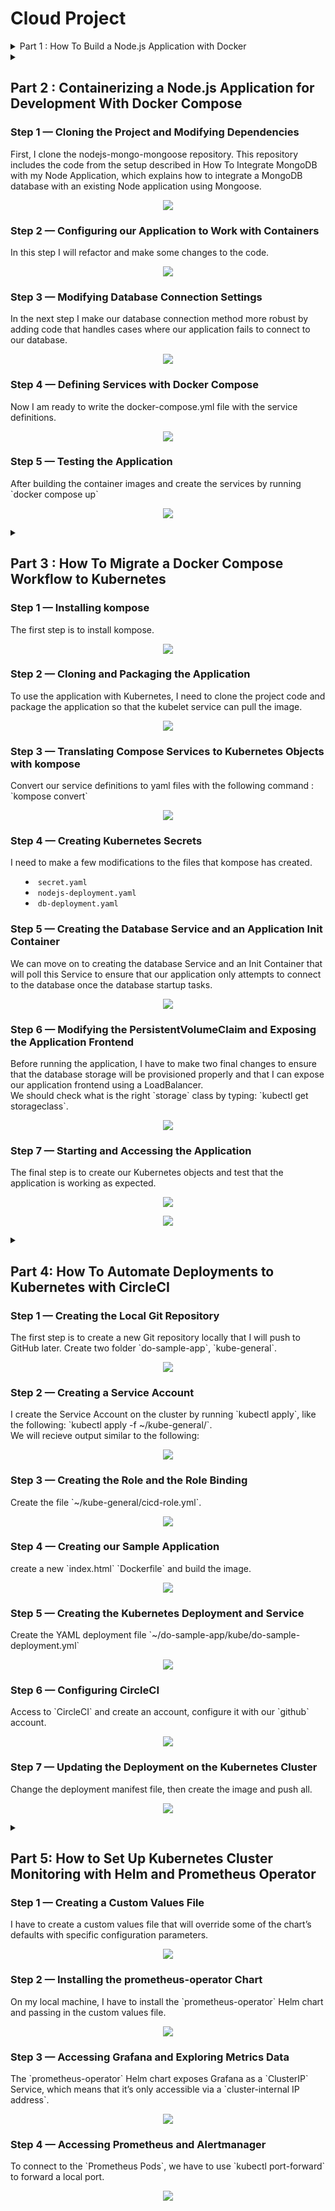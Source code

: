 <h1>Cloud Project</h1>

<details>
<summary>Part 1 : How To Build a Node.js Application with Docker</summary>
<p>

<h3>Step 1 — Installing our   Application Dependencies</h3>
I first need to make the application files, which I can then copy to my container. These files will include the application’s static content, code, and dependencies.

<h3>Step 2 — Creating the Application File</h3>
This is the structure of the project.

<p align="center">
  <img src="img/1.PNG" >
</p>

<h3>Step 3 — Writing the Dockerfile</h3>
My Dockerfile specifies what will be included in the application container when it is executed. Using a Dockerfile allows me to define my container environment and avoid discrepancies with dependencies or runtime versions.

<p align="center">
  <img src="img/2.PNG" >
</p>

<h3>Step 4 — Using a Repository to Work with Image</h3>
By pushing the application image to my DockerHub registry, I make it available for subsequent use as I build and scale the containers.

<p align="center">
  <img src="img/3.PNG" >
</p>

</p>
</details>
<details>
<summary><h2>
Part 2 : Containerizing a Node.js Application for Development With Docker Compose</h2>

<h3>Step 1 — Cloning the Project and Modifying Dependencies</h3>
First, I clone the nodejs-mongo-mongoose repository. This repository includes the code from the setup described in How To Integrate MongoDB with my Node Application, which explains how to integrate a MongoDB database with an existing Node application using Mongoose.

<p align="center">
  <img src="img/4.PNG" >
</p>

<h3>Step 2 — Configuring our Application to Work with Containers</h3>
In this step I will refactor and make some changes to the code.

<p align="center">
  <img src="img/5.PNG" >
</p>

<h3>Step 3 — Modifying Database Connection Settings</h3>
In the next step I make our database connection method more robust by adding code that handles cases where our application fails to connect to our database.

<p align="center">
  <img src="img/6.PNG" >
</p>

<h3>Step 4 — Defining Services with Docker Compose</h3>
Now I am ready to write the docker-compose.yml file with the service definitions.

<p align="center">
  <img src="img/7.png" >
</p>

<h3>Step 5 — Testing the Application</h3>
After building the container images and create the services by running `docker compose  up`

<p align="center">
  <img src="img/8.PNG">
</p>

</p>
</details>
<details>
<summary><h2>
Part 3 : How To Migrate a Docker Compose Workflow to Kubernetes
<h3>Step 1 — Installing kompose</h3>
The first step is to install kompose.

<p align="center">
  <img src="img/9.png">
</p>

<h3>Step 2 — Cloning and Packaging the Application</h3>
To use the application with Kubernetes, I need to clone the project code and package the application so that the kubelet service can pull the image.

<p align="center">
  <img src="img/10.png">
</p>

<h3>Step 3 — Translating Compose Services to Kubernetes Objects with kompose</h3>
Convert our   service definitions to yaml files with the following command : `kompose convert`

<p align="center">
  <img src="img/11.png">
</p>

<h3>Step 4 — Creating Kubernetes Secrets</h3>
I need to make a few modifications to the files that kompose has created.

* `secret.yaml`
* `nodejs-deployment.yaml`
* `db-deployment.yaml`


<h3>Step 5 — Creating the Database Service and an Application Init Container</h3>
We can move on to creating the database Service and an Init Container that will poll this Service to ensure that our application only attempts to connect to the database once the database startup tasks.

<p align="center">
  <img src="img/12.png">
</p>

<h3>Step 6 — Modifying the PersistentVolumeClaim and Exposing the Application Frontend</h3>
Before running the application, I have to make two final changes to ensure that the database storage will be provisioned properly and that I can expose our application frontend using a LoadBalancer.<br>
We should check what is the right `storage` class by typing: `kubectl get storageclass`.<br>

<p align="center">
  <img src="img/13.png">
</p>

<h3>Step 7 — Starting and Accessing the Application</h3>
The final step is to create our Kubernetes objects and test that the application is working as expected.

<p align="center">
  <img src="img/14.png">
</p>


<p align="center">
  <img src="img/15.jpg">
</p>

</p>
</details>
<details>
<summary><h2>
Part 4: How To Automate Deployments to Kubernetes with CircleCI</h2>

<h3>Step 1 — Creating the Local Git Repository</h3>
The first step is to create a new Git repository locally that I  will push to GitHub later. Create two folder `do-sample-app`, `kube-general`.

<p align="center">
  <img src="img/15.png">
</p>

<h3>Step 2 — Creating a Service Account</h3>
I create the Service Account on the cluster by running `kubectl apply`, like the following: `kubectl apply -f ~/kube-general/`.<br>
We will recieve output similar to the following:

<p align="center">
  <img src="img/16.png">
</p>

<h3>Step 3 — Creating the Role and the Role Binding</h3>
Create the file `~/kube-general/cicd-role.yml`.

<p align="center">
  <img src="img/17.png">
</p>

<h3>Step 4 — Creating our   Sample Application</h3>
create a new `index.html` `Dockerfile` and build the image.

<p align="center">
  <img src="img/18.png">
</p>

<h3>Step 5 — Creating the Kubernetes Deployment and Service</h3>
Create	the	YAML	deployment	file `~/do-sample-app/kube/do-sample- deployment.yml`

<p align="center">
  <img src="img/19.png">
</p>

<h3>Step 6 — Configuring CircleCI</h3>
Access to `CircleCI` and create an account, configure it with our `github` account.

<p align="center">
  <img src="img/20.png">
</p>

<h3>Step 7 — Updating the Deployment on the Kubernetes Cluster</h3>
Change the deployment manifest file, then create the image and push all.

<p align="center">
  <img src="img/21.png">
</p>

</p>
</details>
<details>
<summary><h2>
Part 5: How to Set Up Kubernetes Cluster Monitoring with Helm and Prometheus Operator</h2>

<h3>Step 1 — Creating a Custom Values File</h3>
I have to create a custom values file that will override some of the chart’s defaults with specific configuration parameters.

<p align="center">
  <img src="img/22.png">
</p>

<h3>Step 2 — Installing the prometheus-operator Chart</h3>
On my local machine, I have to install the `prometheus-operator` Helm chart and passing in the custom values file.

<p align="center">
  <img src="img/23.png">
</p>

<h3>Step 3 — Accessing Grafana and Exploring Metrics Data</h3>
The `prometheus-operator` Helm chart exposes Grafana as a `ClusterIP` Service, which means that it’s only accessible via a `cluster-internal IP address`. 

<p align="center">
  <img src="img/24.png">
</p>

<h3>Step 4 — Accessing Prometheus and Alertmanager</h3>
To connect to the `Prometheus Pods`, we have to use `kubectl port-forward` to forward a local port.

<p align="center">
  <img src="img/25.png">
</p>